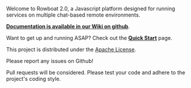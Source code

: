 Welcome to Rowboat 2.0, a Javascript platform designed for running services on multiple chat-based remote environments.

**[Documentation is available in our Wiki on github](https://github.com/Protected/rowboat/wiki)**.

Want to get up and running ASAP? Check out the **[Quick Start](https://github.com/Protected/rowboat/wiki/Quick-start)** page.

This project is distributed under the [Apache License](https://github.com/Protected/rowboat/blob/master/license.txt).

Please report any issues on Github!

Pull requests will be considered. Please test your code and adhere to the project's coding style.